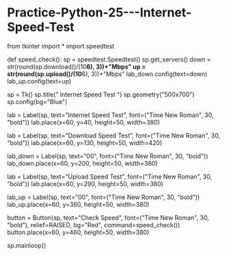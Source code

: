# Practice-Python-25---Internet-Speed-Test

from tkinter import *
import speedtest


def speed_check():
    sp = speedtest.Speedtest()
    sp.get_servers()
    down = str(round(sp.download()/(10**6), 3))+"Mbps"
    up = str(round(sp.upload()/(10**6), 3))+"Mbps"
    lab_down.config(text=down)
    lab_up.config(text=up)


sp = Tk()
sp.title(" Internet Speed Test ")
sp.geometry("500x700")
sp.config(bg="Blue")

lab = Label(sp, text="Internet Speed Test", font=("Time New Roman", 30, "bold"))
lab.place(x=60, y=40, height=50, width=380)

lab = Label(sp, text="Download Speed Test", font=("Time New Roman", 30, "bold"))
lab.place(x=60, y=130, height=50, width=420)

lab_down = Label(sp, text="00", font=("Time New Roman", 30, "bold"))
lab_down.place(x=60, y=200, height=50, width=380)

lab = Label(sp, text="Upload Speed Test", font=("Time New Roman", 30, "bold"))
lab.place(x=60, y=290, height=50, width=380)

lab_up = Label(sp, text="00", font=("Time New Roman", 30, "bold"))
lab_up.place(x=60, y=360,  height=50, width=380)

button = Button(sp, text="Check Speed", font=("Time New Roman", 30, "bold"), relief=RAISED, bg="Red", command=speed_check())
button.place(x=60, y=460,  height=50, width=380)

sp.mainloop()
